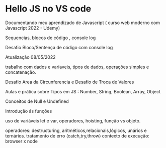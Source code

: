 # Hello JS no VS code

Documentando meu aprendizado de Javascript ( curso web moderno com Javascript 2022 - Udemy)

Sequencias, blocos de código , console log

Desafio Bloco/Sentença de código com console log

Atualização 08/05/2022

trabalho com dados e variaveis, tipos de dados, operações simples e concatenação.

Desafio Area da  Circunferencia e Desafio de Troca de Valores

Aulas e prática sobre Tipos em JS : Number, String, Boolean, Array, Object

Conceitos de Null e Undefined

Introdução ás funções

uso de variáveis let e var, operadores, hoisting, função vs objeto. 

operadores: destructuring, aritméticos,relacionais,lógicos, unários e ternários.
tratamento de erro (catch,try,throw) 
contexto de execução: browser x node

